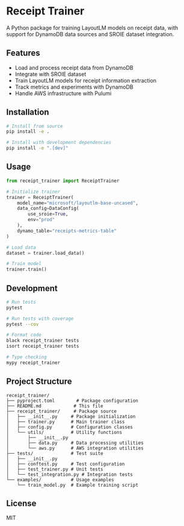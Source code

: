 # Receipt Trainer

A Python package for training LayoutLM models on receipt data, with support for DynamoDB data sources and SROIE dataset integration.

## Features

- Load and process receipt data from DynamoDB
- Integrate with SROIE dataset
- Train LayoutLM models for receipt information extraction
- Track metrics and experiments with DynamoDB
- Handle AWS infrastructure with Pulumi

## Installation

```bash
# Install from source
pip install -e .

# Install with development dependencies
pip install -e ".[dev]"
```

## Usage

```python
from receipt_trainer import ReceiptTrainer

# Initialize trainer
trainer = ReceiptTrainer(
    model_name="microsoft/layoutlm-base-uncased",
    data_config=DataConfig(
        use_sroie=True,
        env="prod"
    ),
    dynamo_table="receipts-metrics-table"
)

# Load data
dataset = trainer.load_data()

# Train model
trainer.train()
```

## Development

```bash
# Run tests
pytest

# Run tests with coverage
pytest --cov

# Format code
black receipt_trainer tests
isort receipt_trainer tests

# Type checking
mypy receipt_trainer
```

## Project Structure

```
receipt_trainer/
├── pyproject.toml        # Package configuration
├── README.md            # This file
├── receipt_trainer/     # Package source
│   ├── __init__.py     # Package initialization
│   ├── trainer.py      # Main trainer class
│   ├── config.py       # Configuration classes
│   └── utils/          # Utility functions
│       ├── __init__.py
│       ├── data.py     # Data processing utilities
│       └── aws.py      # AWS integration utilities
├── tests/              # Test suite
│   ├── __init__.py
│   ├── conftest.py     # Test configuration
│   ├── test_trainer.py # Unit tests
│   └── test_integration.py # Integration tests
└── examples/           # Usage examples
    └── train_model.py  # Example training script
```

## License

MIT 